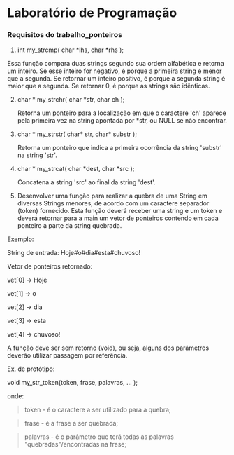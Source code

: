 # Laboratório de Programação

### Requisitos do trabalho_ponteiros

1. int my_strcmp( char *lhs, char *rhs ); 

  Essa função compara duas strings segundo sua ordem alfabética e retorna um inteiro. Se esse inteiro for negativo, é
porque a primeira string é menor que a segunda. Se retornar um inteiro positivo, é porque a segunda string é maior que a segunda. Se retornar 0, é porque as strings são idênticas.


2. char * my_strchr( char *str, char ch );

    Retorna um ponteiro para a localização em que o caractere 'ch' aparece pela primeira vez na string apontada por *str,
ou NULL se não encontrar.


3. char * my_strstr( char* str, char* substr ); 

   Retorna um ponteiro que indica a primeira ocorrência da string 'substr' na string 'str'.

4. char * my_strcat( char *dest, char *src );

    Concatena a string 'src' ao final da string 'dest'.


5. Desenvolver uma função para realizar a quebra de uma String em diversas Strings menores, de acordo com um caractere separador (token) fornecido. Esta função deverá receber uma string e um token e deverá retornar para a main um vetor de ponteiros contendo em cada ponteiro a parte da string quebrada.


Exemplo:


String de entrada: Hoje#o#dia#esta#chuvoso!


Vetor de ponteiros retornado: 


vet[0] -> Hoje


vet[1] -> o


vet[2] -> dia


vet[3] -> esta 


vet[4] -> chuvoso!


A função deve ser sem retorno (void), ou seja, alguns dos parâmetros deverão utilizar passagem por referência.


Ex. de protótipo:


void my_str_token(token, frase, palavras, ... );


onde:

> token - é o caractere a ser utilizado para a quebra;


> frase - é a frase a ser quebrada;


> palavras - é o parâmetro que terá todas as palavras "quebradas"/encontradas na frase; 
